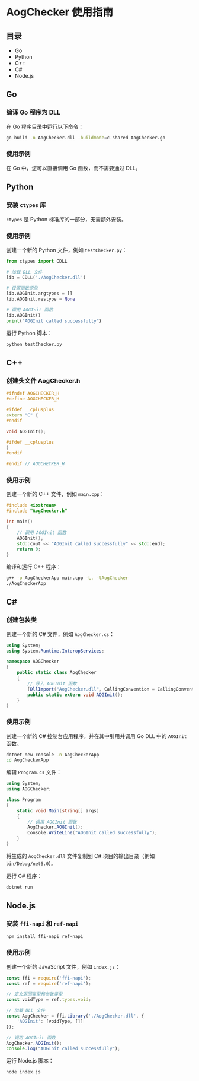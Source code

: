 # AogChecker 使用指南

## 目录

- Go
- Python
- C++
- C#
- Node.js

## Go

### 编译 Go 程序为 DLL

在 Go 程序目录中运行以下命令：

```sh
go build -o AogChecker.dll -buildmode=c-shared AogChecker.go
```

### 使用示例

在 Go 中，您可以直接调用 Go 函数，而不需要通过 DLL。

## Python

### 安装 `ctypes` 库

`ctypes` 是 Python 标准库的一部分，无需额外安装。

### 使用示例

创建一个新的 Python 文件，例如 `testChecker.py`：

```python
from ctypes import CDLL

# 加载 DLL 文件
lib = CDLL('./AogChecker.dll')

# 设置函数原型
lib.AOGInit.argtypes = []
lib.AOGInit.restype = None

# 调用 AOGInit 函数
lib.AOGInit()
print("AOGInit called successfully")
```

运行 Python 脚本：

```sh
python testChecker.py
```

## C++

### 创建头文件 AogChecker.h

```cpp
#ifndef AOGCHECKER_H
#define AOGCHECKER_H

#ifdef __cplusplus
extern "C" {
#endif

void AOGInit();

#ifdef __cplusplus
}
#endif

#endif // AOGCHECKER_H
```

### 使用示例

创建一个新的 C++ 文件，例如 `main.cpp`：

```cpp
#include <iostream>
#include "AogChecker.h"

int main()
{
    // 调用 AOGInit 函数
    AOGInit();
    std::cout << "AOGInit called successfully" << std::endl;
    return 0;
}
```

编译和运行 C++ 程序：

```sh
g++ -o AogCheckerApp main.cpp -L. -lAogChecker
./AogCheckerApp
```

## C#

### 创建包装类

创建一个新的 C# 文件，例如 `AogChecker.cs`：

```csharp
using System;
using System.Runtime.InteropServices;

namespace AOGChecker
{
    public static class AogChecker
    {
        // 导入 AOGInit 函数
        [DllImport("AogChecker.dll", CallingConvention = CallingConvention.Cdecl)]
        public static extern void AOGInit();
    }
}
```

### 使用示例

创建一个新的 C# 控制台应用程序，并在其中引用并调用 Go DLL 中的 `AOGInit` 函数。

```sh
dotnet new console -n AogCheckerApp
cd AogCheckerApp
```

编辑 `Program.cs` 文件：

```csharp
using System;
using AOGChecker;

class Program
{
    static void Main(string[] args)
    {
        // 调用 AOGInit 函数
        AogChecker.AOGInit();
        Console.WriteLine("AOGInit called successfully");
    }
}
```

将生成的 `AogChecker.dll` 文件复制到 C# 项目的输出目录（例如 `bin/Debug/net6.0`）。

运行 C# 程序：

```sh
dotnet run
```

## Node.js

### 安装 `ffi-napi` 和 `ref-napi`

```sh
npm install ffi-napi ref-napi
```

### 使用示例

创建一个新的 JavaScript 文件，例如 `index.js`：

```javascript
const ffi = require('ffi-napi');
const ref = require('ref-napi');

// 定义返回类型和参数类型
const voidType = ref.types.void;

// 加载 DLL 文件
const AogChecker = ffi.Library('./AogChecker.dll', {
    'AOGInit': [voidType, []]
});

// 调用 AOGInit 函数
AogChecker.AOGInit();
console.log("AOGInit called successfully");
```

运行 Node.js 脚本：

```sh
node index.js
```
